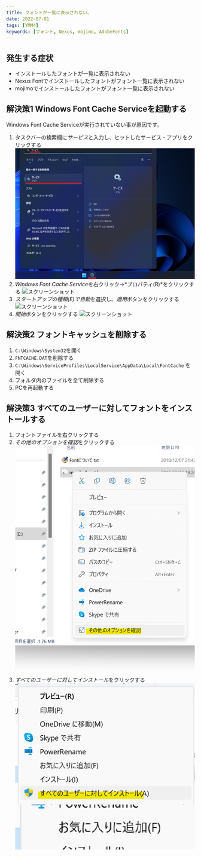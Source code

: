 ```yaml
---
title: フォントが一覧に表示されない。
date: 2022-07-01
tags: [YMM4]
keywords: [フォント, Nexus, mojimo, AdobeFonts]
---
```

## 発生する症状
- インストールしたフォントが一覧に表示されない
- Nexus Fontでインストールしたフォントがフォント一覧に表示されない
- mojimoでインストールしたフォントがフォント一覧に表示されない

## 解決策1 Windows Font Cache Serviceを起動する
Windows Font Cache Serviceが実行されていない事が原因です。

1. タスクバーの検索欄に*サービス*と入力し、ヒットしたサービス・アプリをクリックする
![スクリーンショット](フォントが表示されない_4755.png)
1. *Windows Font Cache Service*を右クリック→*プロパティ(R)*をクリックする
![スクリーンショット](フォントが表示されない_5037.png)
1. *スタートアップの種類(E)*で*自動*を選択し、*適用*ボタンをクリックする
![スクリーンショット](フォントが表示されない_5314.png)
1. *開始*ボタンをクリックする
![スクリーンショット](フォントが表示されない_5456.png)

## 解決策2 フォントキャッシュを削除する

1. `C:\Windows\System32`を開く
1. `FNTCACHE.DAT`を削除する
1. `C:\Windows\ServiceProfiles\LocalService\AppData\Local\FontCache` を開く
1. フォルダ内のファイルを全て削除する
1. PCを再起動する

## 解決策3 すべてのユーザーに対してフォントをインストールする

1. フォントファイルを右クリックする
1. *その他のオプションを確認*をクリックする
![スクリーンショット](フォントが表示されない_1948.png)
1. *すべてのユーザーに対してインストール*をクリックする
![スクリーンショット](フォントが表示されない_2037.png)
